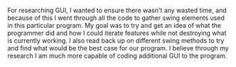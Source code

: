 For researching GUI, I wanted to ensure there wasn't any wasted time, and because of this I went through all the code to gather swing elements used in this particular program. My goal was to try and get an idea of what the programmer did and how I could iterate features while not destroying what is currently working. I also read back up on different swing methods to try and find what would be the best case for our program. I believe through my research I am much more capable of coding additional GUI to the program.